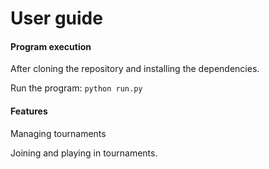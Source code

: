 # User guide

#### Program execution

After cloning the repository and installing the dependencies.

Run the program: `python run.py`

#### Features

Managing tournaments

Joining and playing in tournaments. 

